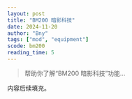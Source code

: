 ```yaml
---
layout: post
title: "BM200 暗影科技"
date: 2024-11-20
author: "Bny"
tags: ["mod", "equipment"]
scode: bm200
reading_time: 5
---
```


> 帮助你了解“BM200 暗影科技”功能...

内容后续填充。

